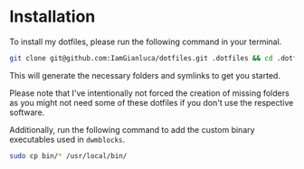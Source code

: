 # Installation

To install my dotfiles, please run the following command in your terminal.

```bash
git clone git@github.com:IamGianluca/dotfiles.git .dotfiles && cd .dotfiles && ./install
```

This will generate the necessary folders and symlinks to get you started.

Please note that I've intentionally not forced the creation of missing folders as you might not need some of these dotfiles if you don't use the respective software.

Additionally, run the following command to add the custom binary executables used in `dwmblocks`.

```bash
sudo cp bin/* /usr/local/bin/
```
